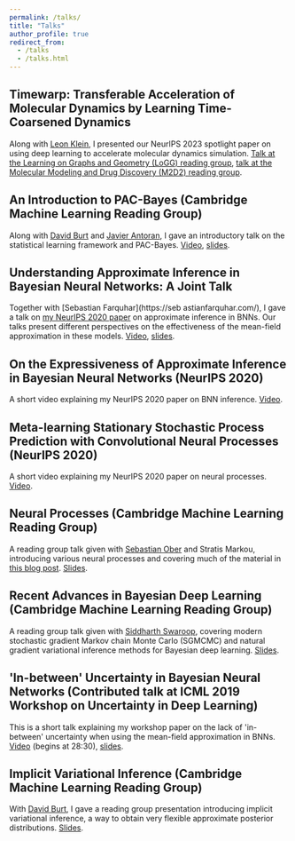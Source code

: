 ```yaml
---
permalink: /talks/
title: "Talks"
author_profile: true
redirect_from:
  - /talks
  - /talks.html
---
```


## Timewarp: Transferable Acceleration of Molecular Dynamics by Learning Time-Coarsened Dynamics

Along with [Leon Klein](https://www.mi.fu-berlin.de/en/math/groups/ai4s/staff/klein/index.html), I presented our NeurIPS 2023 spotlight paper on using deep learning to accelerate molecular dynamics simulation. [Talk at the Learning on Graphs and Geometry (LoGG) reading group](https://www.youtube.com/watch?v=4rtT-hE9Xqo), [talk at the Molecular Modeling and Drug Discovery (M2D2) reading group](https://www.youtube.com/watch?v=fD_1V5HgGTQ&list=PLoVkjhDgBOt11Q3wu8lr6fwWHn5Vh3cHJ&index=3).

## An Introduction to PAC-Bayes (Cambridge Machine Learning Reading Group)
Along with [David Burt](https://davidrburt.github.io/) and [Javier Antoran](https://javierantoran.github.io/about/), I gave an introductory talk on the statistical learning framework and PAC-Bayes.
[Video](https://www.youtube.com/watch?v=t5GBuBD0ibc), [slides](../files/pac_bayes_reading_group.pdf).

## Understanding Approximate Inference in Bayesian Neural Networks: A Joint Talk
Together with [Sebastian Farquhar](https://seb
astianfarquhar.com/), I gave a talk on [my NeurIPS 2020 paper](https://arxiv.org/abs/1909.00719) on approximate inference in BNNs.
Our talks present different perspectives on the effectiveness of the mean-field approximation in these models.
[Video](https://www.youtube.com/watch?v=BJTkLxSQrHI), [slides](../files/BNNs_talk.pdf).

## On the Expressiveness of Approximate Inference in Bayesian Neural Networks (NeurIPS 2020)
A short video explaining my NeurIPS 2020 paper on BNN inference. [Video](https://slideslive.com/38937338/on-the-expressiveness-of-approximate-inference-in-bayesian-neural-networks?ref=speaker-44972-latest).

## Meta-learning Stationary Stochastic Process Prediction with Convolutional Neural Processes (NeurIPS 2020)
A short video explaining my NeurIPS 2020 paper on neural processes. [Video](https://slideslive.com/38937329/metalearning-stationary-stochastic-process-prediction-with-convolutional-neural-processes?ref=speaker-44972-latest).

## Neural Processes (Cambridge Machine Learning Reading Group)
A reading group talk given with [Sebastian Ober](https://twitter.com/sebastian_ober?lang=en) and Stratis Markou, introducing various neural processes and covering much of the material in [this blog post](https://yanndubs.github.io/Neural-Process-Family/text/Intro.html). [Slides](../files/nps_reading_group.pdf).

## Recent Advances in Bayesian Deep Learning (Cambridge Machine Learning Reading Group)
A reading group talk given with [Siddharth Swaroop](https://siddharthswaroop.github.io/), covering modern stochastic gradient Markov chain Monte Carlo (SGMCMC) and natural gradient variational inference methods for Bayesian deep learning. [Slides](../files/Recent_Advances_in_Bayesian_Deep_Learning.pdf).

## 'In-between' Uncertainty in Bayesian Neural Networks (Contributed talk at ICML 2019 Workshop on Uncertainty in Deep Learning)
This is a short talk explaining my workshop paper on the lack of 'in-between' uncertainty when using the mean-field approximation in BNNs.
[Video](https://www.facebook.com/icml.imls/videos/320132412242165/?t=1720) (begins at 28:30), [slides](../files/ICML_2019_Workshop_Presentation.pdf).

## Implicit Variational Inference (Cambridge Machine Learning Reading Group)
With [David Burt](https://davidrburt.github.io/), I gave a reading group presentation introducing implicit variational inference, a way to obtain very flexible approximate posterior distributions. [Slides](../files/Implicit_Inference_RG_notes.pdf).